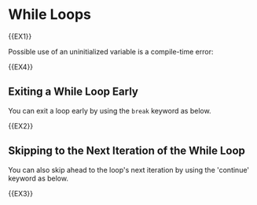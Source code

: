 # While Loops

{{EX1}}

<div class="warning">
Possible use of an uninitialized variable is a compile-time error:
</div>

{{EX4}} 

## Exiting a While Loop Early

You can exit a loop early by using the `break` keyword as below.

{{EX2}}

## Skipping to the Next Iteration of the While Loop

You can also skip ahead to the loop's next iteration by using the 'continue' keyword as below.

{{EX3}}